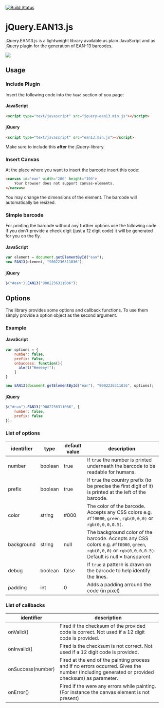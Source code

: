 [![Build Status](https://travis-ci.org/joushx/jQuery.EAN13.png?branch=master)](https://travis-ci.org/joushx/jQuery.EAN13)

# jQuery.EAN13.js
jQuery.EAN13.js is a lightweight library available as plain JavaScript and as jQuery plugin for the generation of EAN-13 barcodes.

<img src="https://raw.github.com/joushx/jQuery.EAN13/master/barcode.png"/>

## Usage

### Include Plugin

Insert the following code into the `head` section of you page:

#### JavaScript

```html
<script type="text/javascript" src="jquery-ean13.min.js"></script>
```


#### jQuery

```html
<script type="text/javascript" src="ean13.min.js"></script>
```

Make sure to include this **after** the jQuery-library.

### Insert Canvas
At the place where you want to insert the barcode insert this code:

```html
<canvas id="ean" width="200" height="100">
	Your browser does not support canvas-elements.
</canvas>
```

You may change the dimensions of the element. The barcode will automatically be resized.

### Simple barcode
For printing the barcode without any further options use the following code.
If you don't provide a check digit (just a 12 digit code) it will be generated for you on the fly.

#### JavaScript

```javascript
var element = document.getElementById("ean");
new EAN13(element, "9002236311036");
```

#### jQuery
```javascript
$("#ean").EAN13("9002236311036");
```

## Options

The library provides some options and callback functions. To use them simply provide a option object as the second argument.

### Example

#### JavaScript

```javascript
var options = {
	number: false,
	prefix: false,
	onSuccess: function(){
	  alert("Heeeey!");
	}
}

new EAN13(document.getElementById("ean"), "9002236311036", options);
```

#### jQuery

```javascript
$("#ean").EAN13("9002236311036", {
	number: false,
	prefix: false
});
```

### List of options

identifier | type    | default value | description
-----------|---------|---------------|-------------
number		 | boolean | true          | If `true` the number is printed underneath the barcode to be readable for humans.
prefix		 | boolean | true          | If `true` the country prefix (to be precise the first digit of it) is printed at the left of the barcode.
color			 | string  | #000          | The color of the barcode. Accepts any CSS colors e.g. `#ff0000`, `green`, `rgb(0,0,0)` or `rgb(0,0,0,0.5)`.
background | string  | null          | The background color of the barcode. Accepts any CSS colors e.g. `#ff0000`, `green`, `rgb(0,0,0)` or `rgb(0,0,0,0.5)`. Default is null = transparent
debug			 | boolean | false				 | If `true` a pattern is drawn on the barcode to help identify the lines.
padding    | int     | 0             | Adds a padding arround the code (in pixel)

### List of callbacks

identifier         | description
-------------------|---------
onValid()		       | Fired if the checksum of the provided code is correct. Not used if a 12 digit code is provided.
onInvalid()        | Fired is the checksum is not correct. Not used if a 12 digit code is provided.
onSuccess(number)  | Fired at the end of the painting process and if no errors occurred. Gives the number (including generated or provided checksum) as parameter.
onError()          | Fired if the were any errors while painting. (For instance the canvas element is not present)
